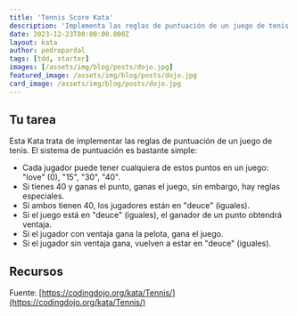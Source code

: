 ```yaml
---
title: 'Tennis Score Kata'
description: 'Implementa las reglas de puntuación de un juego de tenis usando test-driven development.'
date: 2023-12-23T00:00:00.000Z
layout: kata
author: pedropardal
tags: [tdd, starter]
images: [/assets/img/blog/posts/dojo.jpg]
featured_image: /assets/img/blog/posts/dojo.jpg
card_image: /assets/img/blog/posts/dojo.jpg
---
```


## Tu tarea

Esta Kata trata de implementar las reglas de puntuación de un juego de tenis. El sistema de puntuación es bastante simple:

- Cada jugador puede tener cualquiera de estos puntos en un juego: "love" (0), "15", "30", "40".
- Si tienes 40 y ganas el punto, ganas el juego, sin embargo, hay reglas especiales.
- Si ambos tienen 40, los jugadores están en "deuce" (iguales).
- Si el juego está en "deuce" (iguales), el ganador de un punto obtendrá ventaja.
- Si el jugador con ventaja gana la pelota, gana el juego.
- Si el jugador sin ventaja gana, vuelven a estar en "deuce" (iguales).

## Recursos

Fuente: [https://codingdojo.org/kata/Tennis/](https://codingdojo.org/kata/Tennis/)
